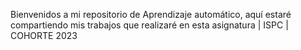 Bienvenidos a mi repositorio de Aprendizaje automático, aquí estaré compartiendo mis trabajos que realizaré en esta asignatura | ISPC | COHORTE 2023
